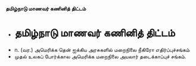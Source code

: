 **தமிழ்நாடு மாணவர் கணினித் திட்டம்**
- # தமிழ்நாடு மாணவர் கணினித் திட்டம்
- n. (வர.) அமெரிக்க தென் ஐக்கிய அரசுகளில் மறைநிலை நீகிரோ எதிர்ப்புச்சங்கம்
- முதல் உலகப் போர்க்கால அமெரிக்க மறைநிலை அயலார் தடைக்காப்புச் சங்கம்.

